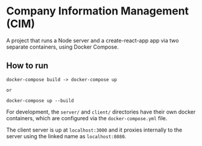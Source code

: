 # Company Information Management (CIM)

A project that runs a Node server and a create-react-app app via two separate containers, using Docker Compose.

## How to run

```
docker-compose build -> docker-compose up

or

docker-compose up --build
```

For development, the `server/` and `client/` directories have their own docker containers, which are configured via the `docker-compose.yml` file.

The client server is up at `localhost:3000` and it proxies internally to the server using the linked name as `localhost:8080`.
